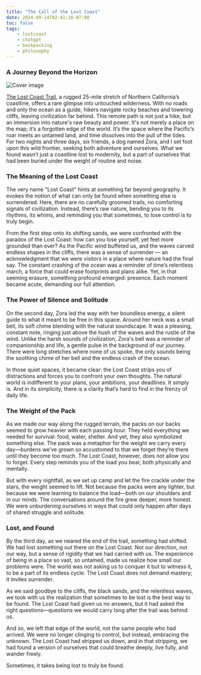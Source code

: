 ```yaml
---
title: "The Call of the Lost Coast"
date: 2024-09-14T02:41:16-07:00
toc: false
tags:
    - lostcoast
    - chatgpt
    - backpacking
    - philosophy
---
```


### A Journey Beyond the Horizon

![Cover image](https://lh3.googleusercontent.com/pw/AP1GczOBmjgJK1JvDP6bQoAZjThVB9O4_Mt2n5POd4zp9yVYTGc_p1nO54QYgXONVUUjqNjik5-MRqmpDEyn-g62eFTCtK5ER6rtd1D_59R2iWSbGLhKANnz4tEYjDGrai0XoNpKCXmSXiPNdmfIvhbACLJZLA=w1747-h1310-s-no-gm?authuser=0)


[The Lost Coast Trail](https://en.wikipedia.org/wiki/Lost_Coast), a rugged 25-mile stretch of Northern California’s coastline, offers a rare glimpse into untouched wilderness. With no roads and only the ocean as a guide, hikers navigate rocky beaches and towering cliffs, leaving civilization far behind. This remote path is not just a hike, but an immersion into nature's raw beauty and power. It's not merely a place on the map; it’s a forgotten edge of the world. It’s the space where the Pacific’s roar meets an untamed land, and time dissolves into the pull of the tides. For two nights and three days, six friends, a dog named Zora, and I set foot upon this wild frontier, seeking both adventure and ourselves. What we found wasn’t just a coastline lost to modernity, but a part of ourselves that had been buried under the weight of routine and noise.

### The Meaning of the Lost Coast

The very name "Lost Coast" hints at something far beyond geography. It evokes the notion of what can only be found when something else is surrendered. Here, there are no carefully groomed trails, no comforting signals of civilization. Instead, there’s raw nature, bending you to its rhythms, its whims, and reminding you that sometimes, to lose control is to truly begin.

From the first step onto its shifting sands, we were confronted with the paradox of the Lost Coast: how can you lose yourself, yet feel more grounded than ever? As the Pacific wind buffeted us, and the waves carved endless shapes in the cliffs, there was a sense of surrender — an acknowledgment that we were visitors in a place where nature had the final say. The constant crashing of the ocean was a reminder of time’s relentless march, a force that could erase footprints and plans alike. Yet, in that seeming erasure, something profound emerged: presence. Each moment became acute, demanding our full attention.

### The Power of Silence and Solitude

On the second day, Zora led the way with her boundless energy, a silent guide to what it meant to be free in this space. Around her neck was a small bell, its soft chime blending with the natural soundscape. It was a pleasing, constant note, ringing just above the hush of the waves and the rustle of the wind. Unlike the harsh sounds of civilization, Zora's bell was a reminder of companionship and life, a gentle pulse in the background of our journey. There were long stretches where none of us spoke, the only sounds being the soothing chime of her bell and the endless crash of the ocean.

In those quiet spaces, it became clear: the Lost Coast strips you of distractions and forces you to confront your own thoughts. The natural world is indifferent to your plans, your ambitions, your deadlines. It simply is. And in its simplicity, there is a clarity that’s hard to find in the frenzy of daily life.

### The Weight of the Pack

As we made our way along the rugged terrain, the packs on our backs seemed to grow heavier with each passing hour. They held everything we needed for survival: food, water, shelter. And yet, they also symbolized something else. The pack was a metaphor for the weight we carry every day—burdens we’ve grown so accustomed to that we forget they’re there until they become too much. The Lost Coast, however, does not allow you to forget. Every step reminds you of the load you bear, both physically and mentally.

But with every nightfall, as we set up camp and let the fire crackle under the stars, the weight seemed to lift. Not because the packs were any lighter, but because we were learning to balance the load—both on our shoulders and in our minds. The conversations around the fire grew deeper, more honest. We were unburdening ourselves in ways that could only happen after days of shared struggle and solitude.

### Lost, and Found

By the third day, as we neared the end of the trail, something had shifted. We had lost something out there on the Lost Coast. Not our direction, not our way, but a sense of rigidity that we had carried with us. The experience of being in a place so vast, so untamed, made us realize how small our problems were. The world was not asking us to conquer it but to witness it, to be a part of its endless cycle. The Lost Coast does not demand mastery; it invites surrender.

As we said goodbye to the cliffs, the black sands, and the relentless waves, we took with us the realization that sometimes to be lost is the best way to be found. The Lost Coast had given us no answers, but it had asked the right questions—questions we would carry long after the trail was behind us.

And so, we left that edge of the world, not the same people who had arrived. We were no longer clinging to control, but instead, embracing the unknown. The Lost Coast had stripped us down, and in that stripping, we had found a version of ourselves that could breathe deeply, live fully, and wander freely.

Sometimes, it takes being lost to truly be found.
